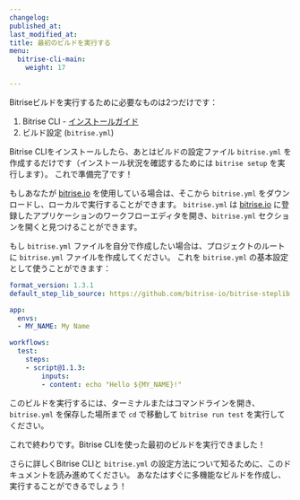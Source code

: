 ```yaml
---
changelog:
published_at:
last_modified_at:
title: 最初のビルドを実行する
menu:
  bitrise-cli-main:
    weight: 17

---
```

Bitriseビルドを実行するために必要なものは2つだけです：

1. Bitrise CLI - [インストールガイド](/bitrise-cli/installation/)
2. ビルド設定 (`bitrise.yml`)

Bitrise CLIをインストールしたら、あとはビルドの設定ファイル `bitrise.yml` を作成するだけです（インストール状況を確認するためには `bitrise setup` を実行します）。
これで準備完了です！

もしあなたが [bitrise.io](https://www.bitrise.io) を使用している場合は、そこから `bitrise.yml` をダウンロードし、ローカルで実行することができます。
`bitrise.yml` は [bitrise.io](https://www.bitrise.io) に登録したアプリケーションのワークフローエディタを開き、`bitrise.yml` セクションを開くと見つけることができます。

もし `bitrise.yml` ファイルを自分で作成したい場合は、プロジェクトのルートに `bitrise.yml` ファイルを作成してください。
これを `bitrise.yml` の基本設定として使うことができます：

```yaml
format_version: 1.3.1
default_step_lib_source: https://github.com/bitrise-io/bitrise-steplib.git

app:
  envs:
  - MY_NAME: My Name

workflows:
  test:
    steps:
    - script@1.1.3:
        inputs:
        - content: echo "Hello ${MY_NAME}!"
```

このビルドを実行するには、ターミナルまたはコマンドラインを開き、`bitrise.yml` を保存した場所まで `cd` で移動して `bitrise run test` を実行してください。

これで終わりです。Bitrise CLIを使った最初のビルドを実行できました！

さらに詳しくBitrise CLIと `bitrise.yml` の設定方法について知るために、このドキュメントを読み進めてください。
あなたはすぐに多機能なビルドを作成し、実行することができるでしょう！